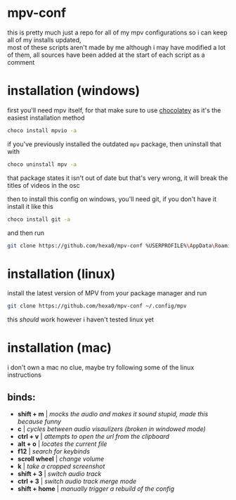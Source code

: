 # mpv-conf
this is pretty much just a repo for all of my mpv configurations so i can keep all of my installs updated,<br>
most of these scripts aren't made by me although i may have modified a lot of them, all sources have been added at the start of each script as a comment

# installation (windows)
first you'll need mpv itself, for that make sure to use [chocolatey](https://chocolatey.org/install) as it's the easiest installation method<br>
```bash
choco install mpvio -a
```
if you've previously installed the outdated `mpv` package, then uninstall that with
```bash
choco uninstall mpv -a
```
that package states it isn't out of date but that's very wrong, it will break the titles of videos in the osc

then to install this config on windows, you'll need git, if you don't have it install it like this
```bash
choco install git -a
```
and then run
```bash
git clone https://github.com/hexa0/mpv-conf %USERPROFILE%\AppData\Roaming\mpv
```
# installation (linux)
install the latest version of MPV from your package manager and run
```bash
git clone https://github.com/hexa0/mpv-conf ~/.config/mpv
```
this _should_ work however i haven't tested linux yet
# installation (mac)
i don't own a mac no clue, maybe try following some of the linux instructions

## binds:
* **shift + m** | _mocks the audio and makes it sound stupid, made this because funny_
* **c** | _cycles between audio visaulizers (broken in windowed mode)_
* **ctrl + v** | _attempts to open the url from the clipboard_
* **alt + o** | _locates the current file_
* **f12** | _search for keybinds_
* **scroll wheel** | _change volume_
* **k** | _take a cropped screenshot_
* **shift + 3** | _switch audio track_
* **ctrl + 3** | _switch audio track merge mode_
* **shift + home** | _manually trigger a rebuild of the config_